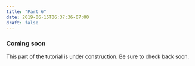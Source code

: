 ```yaml
---
title: "Part 6"
date: 2019-06-15T06:37:36-07:00
draft: false
---
```


### Coming soon

This part of the tutorial is under construction. Be sure to check back
soon.

<script src="/js/codetabs.js"></script>

